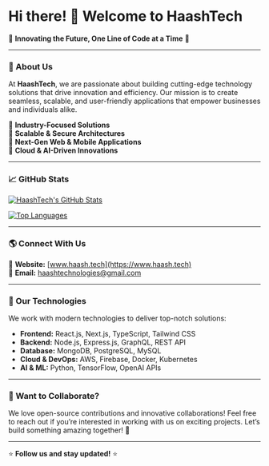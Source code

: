 # Hi there! 👋 Welcome to HaashTech

🚀 **Innovating the Future, One Line of Code at a Time** 🚀

---

### 🏢 About Us
At **HaashTech**, we are passionate about building cutting-edge technology solutions that drive innovation and efficiency. Our mission is to create seamless, scalable, and user-friendly applications that empower businesses and individuals alike.

🔹 **Industry-Focused Solutions**  
🔹 **Scalable & Secure Architectures**  
🔹 **Next-Gen Web & Mobile Applications**  
🔹 **Cloud & AI-Driven Innovations**

---

### 📈 GitHub Stats
[![HaashTech's GitHub Stats](https://github-readme-stats.vercel.app/api?username=haashtech&count_private=true&theme=cobalt&show_icons=true)](https://github.com/haashtech/github-readme-stats)

[![Top Languages](https://github-readme-stats.vercel.app/api/top-langs/?username=haashtech&layout=compact&langs_count=7&theme=cobalt)](https://github.com/haashtech/github-readme-stats)

---

### 🌎 Connect With Us
💼 **Website:** [www.haash.tech](https://www.haash.tech)  
📧 **Email:** haashtechnologies@gmail.com  
<!-- ## 🐦 **Twitter:** [@HaashTech](https://twitter.com/HaashTech) 
📸 **Instagram:** [@HaashTech](https://instagram.com/HaashTech)  
💬 **LinkedIn:** [HaashTech](https://linkedin.com/company/haashtech)-->

---

### 🚀 Our Technologies
We work with modern technologies to deliver top-notch solutions:

- **Frontend:** React.js, Next.js, TypeScript, Tailwind CSS
- **Backend:** Node.js, Express.js, GraphQL, REST API
- **Database:** MongoDB, PostgreSQL, MySQL
- **Cloud & DevOps:** AWS, Firebase, Docker, Kubernetes
- **AI & ML:** Python, TensorFlow, OpenAI APIs

---

### 🤝 Want to Collaborate?
We love open-source contributions and innovative collaborations! Feel free to reach out if you’re interested in working with us on exciting projects. Let’s build something amazing together! 🚀

---

⭐ **Follow us and stay updated!** ⭐

